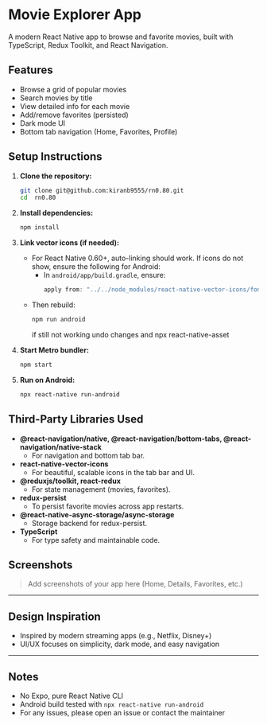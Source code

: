 # Movie Explorer App

A modern React Native app to browse and favorite movies, built with TypeScript, Redux Toolkit, and React Navigation.

## Features
- Browse a grid of popular movies
- Search movies by title
- View detailed info for each movie
- Add/remove favorites (persisted)
- Dark mode UI
- Bottom tab navigation (Home, Favorites, Profile)

## Setup Instructions

1. **Clone the repository:**
   ```sh
   git clone git@github.com:kiranb9555/rn0.80.git
   cd  rn0.80
   ```

2. **Install dependencies:**
   ```sh
   npm install
   ```

3. **Link vector icons (if needed):**
   - For React Native 0.60+, auto-linking should work. If icons do not show, ensure the following for Android:
     - In `android/app/build.gradle`, ensure:
       ```gradle
       apply from: "../../node_modules/react-native-vector-icons/fonts.gradle"
       ```
   - Then rebuild:
     ```sh
     npm run android
     ```
      if still not working undo changes and npx react-native-asset

4. **Start Metro bundler:**
   ```sh
   npm start
   ```

5. **Run on Android:**
   ```sh
   npx react-native run-android
   ```

## Third-Party Libraries Used

- **@react-navigation/native, @react-navigation/bottom-tabs, @react-navigation/native-stack**
  - For navigation and bottom tab bar.
- **react-native-vector-icons**
  - For beautiful, scalable icons in the tab bar and UI.
- **@reduxjs/toolkit, react-redux**
  - For state management (movies, favorites).
- **redux-persist**
  - To persist favorite movies across app restarts.
- **@react-native-async-storage/async-storage**
  - Storage backend for redux-persist.
- **TypeScript**
  - For type safety and maintainable code.

## Screenshots

> Add screenshots of your app here (Home, Details, Favorites, etc.)

---

## Design Inspiration
- Inspired by modern streaming apps (e.g., Netflix, Disney+)
- UI/UX focuses on simplicity, dark mode, and easy navigation

---

## Notes
- No Expo, pure React Native CLI
- Android build tested with `npx react-native run-android`
- For any issues, please open an issue or contact the maintainer
